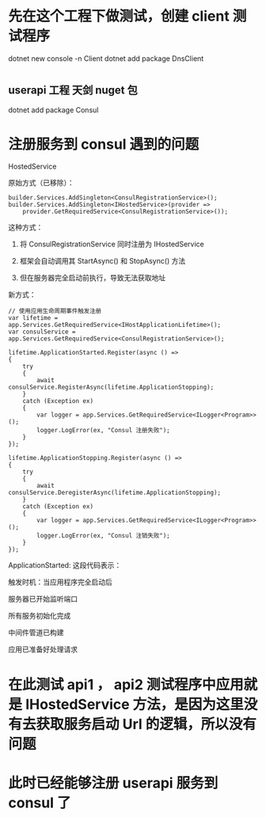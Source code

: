 # 先在这个工程下做测试，创建 client 测试程序

dotnet new console -n Client
dotnet add package DnsClient

#

## userapi 工程 天剑 nuget 包

dotnet add package Consul

# 注册服务到 consul 遇到的问题

HostedService

原始方式（已移除）：

```
builder.Services.AddSingleton<ConsulRegistrationService>();
builder.Services.AddSingleton<IHostedService>(provider =>
    provider.GetRequiredService<ConsulRegistrationService>());

```

这种方式：

1. 将 ConsulRegistrationService 同时注册为 IHostedService

2. 框架会自动调用其 StartAsync() 和 StopAsync() 方法

3. 但在服务器完全启动前执行，导致无法获取地址

新方式：

```
// 使用应用生命周期事件触发注册
var lifetime = app.Services.GetRequiredService<IHostApplicationLifetime>();
var consulService = app.Services.GetRequiredService<ConsulRegistrationService>();

lifetime.ApplicationStarted.Register(async () =>
{
    try
    {
        await consulService.RegisterAsync(lifetime.ApplicationStopping);
    }
    catch (Exception ex)
    {
        var logger = app.Services.GetRequiredService<ILogger<Program>>();
        logger.LogError(ex, "Consul 注册失败");
    }
});

lifetime.ApplicationStopping.Register(async () =>
{
    try
    {
        await consulService.DeregisterAsync(lifetime.ApplicationStopping);
    }
    catch (Exception ex)
    {
        var logger = app.Services.GetRequiredService<ILogger<Program>>();
        logger.LogError(ex, "Consul 注销失败");
    }
});

```

ApplicationStarted:
这段代码表示：

触发时机：当应用程序完全启动后

服务器已开始监听端口

所有服务初始化完成

中间件管道已构建

应用已准备好处理请求

# 在此测试 api1 ， api2 测试程序中应用就是 IHostedService 方法，是因为这里没有去获取服务启动 Url 的逻辑，所以没有问题

# 此时已经能够注册 userapi 服务到 consul 了
